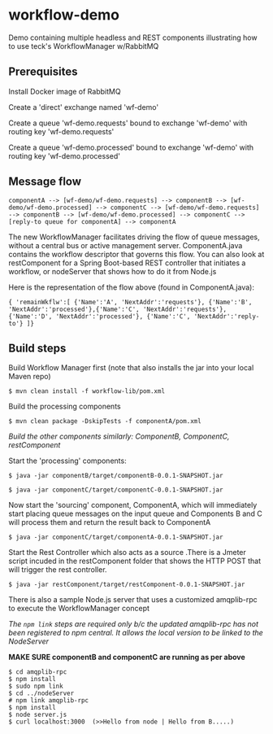 # workflow-demo
Demo containing multiple headless and REST components illustrating how to use teck's WorkflowManager w/RabbitMQ

## Prerequisites
Install Docker image of RabbitMQ

Create a 'direct' exchange named 'wf-demo'

Create a queue 'wf-demo.requests' bound to exchange 'wf-demo' with routing key 'wf-demo.requests'

Create a queue 'wf-demo.processed' bound to exchange 'wf-demo' with routing key 'wf-demo.processed'

## Message flow

`componentA --> [wf-demo/wf-demo.requests] --> componentB --> [wf-demo/wf-demo.processed] --> componentC
 --> [wf-demo/wf-demo.requests] --> componentB --> [wf-demo/wf-demo.processed] --> componentC --> [reply-to queue for componentA] --> componentA`
 
The new WorkflowManager facilitates driving the flow of queue messages, without a central bus or active management server.  ComponentA.java contains the workflow descriptor that governs this flow.  You can also look at restComponent for a Spring Boot-based REST controller that initiates a workflow, or nodeServer that shows how to do it from Node.js

Here is the representation of the flow above (found in ComponentA.java):

`{ 'remainWkflw':[ {'Name':'A', 'NextAddr':'requests'}, {'Name':'B', 'NextAddr':'processed'},{'Name':'C', 'NextAddr':'requests'}, {'Name':'D', 'NextAddr':'processed'}, {'Name':'C', 'NextAddr':'reply-to'} ]}`

## Build steps
Build Workflow Manager first (note that also installs the jar into your local Maven repo)

```$ mvn clean install -f workflow-lib/pom.xml```

Build the processing components

```$ mvn clean package -DskipTests -f componentA/pom.xml```

*Build the other components similarly: ComponentB, ComponentC, restComponent*


Start the 'processing' components: 

```$ java -jar componentB/target/componentB-0.0.1-SNAPSHOT.jar```

```$ java -jar componentC/target/componentC-0.0.1-SNAPSHOT.jar```


Now start the 'sourcing' component, ComponentA, which will immediately start placing queue messages on the input queue
and Components B and C will process them and return the result back to ComponentA

```$ java -jar componentC/target/componentA-0.0.1-SNAPSHOT.jar```


Start the Rest Controller which also acts as a source .There is a Jmeter script incuded in the restComponent folder that shows the HTTP POST
that will trigger the rest controller.


```$ java -jar restComponent/target/restComponent-0.0.1-SNAPSHOT.jar```


There is also a sample Node.js server that uses a customized amqplib-rpc to execute the WorkflowManager concept

*The ```npm link``` steps are required only b/c the updated amqplib-rpc has not been registered to npm central. It allows the local version to be linked to the NodeServer*


**MAKE SURE componentB and componentC are running as per above**

```
$ cd amqplib-rpc
$ npm install
$ sudo npm link
$ cd ../nodeServer
# npm link amqplib-rpc
$ npm install
$ node server.js
$ curl localhost:3000  (>>Hello from node | Hello from B.....)
```
